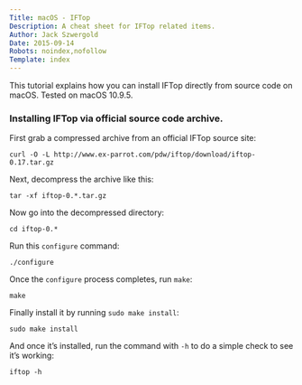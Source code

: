 ```yaml
---
Title: macOS - IFTop
Description: A cheat sheet for IFTop related items.
Author: Jack Szwergold
Date: 2015-09-14
Robots: noindex,nofollow
Template: index
---
```


This tutorial explains how you can install IFTop directly from source code on macOS. Tested on macOS 10.9.5.

### Installing IFTop via official source code archive.

First grab a compressed archive from an official IFTop source site:

    curl -O -L http://www.ex-parrot.com/pdw/iftop/download/iftop-0.17.tar.gz

Next, decompress the archive like this:

    tar -xf iftop-0.*.tar.gz
    
Now go into the decompressed directory:

    cd iftop-0.*
    
Run this `configure` command:

    ./configure

Once the `configure` process completes, run `make`:

    make
    
Finally install it by running `sudo make install`:

    sudo make install

And once it’s installed, run the command with `-h` to do a simple check to see it’s working:

    iftop -h
